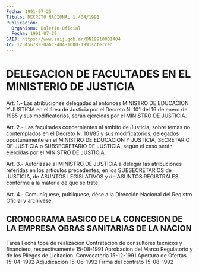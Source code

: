 ```yaml
---
Fecha: 1991-07-25
Título: DECRETO NACIONAL 1.404/1991
Publicación:
  Organismo: Boletín Oficial
  Fecha: 1991-07-29
SAIJ: https://www.saij.gob.ar/DN19910001404
Id: 123456789-0abc-404-1000-1991soterced
---
```

# DELEGACION DE FACULTADES EN EL MINISTERIO DE JUSTICIA

<a id="1"></a>
Art.  1.-  Las  atribuciones delegadas al entonces MINISTRO DE EDUCACION Y JUSTICIA en  el  área de Justicia por el Decreto N. 101 del 16 de enero de 1985 y sus  modificatorios,  serán ejercidas por el MINISTRO DE JUSTICIA.

<a id="2"></a>
Art.  2.-  Las facultades concernientes al ámbito de Justicia, sobre  temas  no  contemplados  en  el  Decreto  N.  101/85  y  sus modificatorios,  delegados    oportunamente    en  el  MINISTRO  DE EDUCACION  Y  JUSTICIA,  SECRETARIO DE JUSTICIA o SUBSECRETARIO  DE JUSTICIA,  según  el  caso  serán  ejercidas  por  el  MINISTRO  DE JUSTICIA.

<a id="3"></a>
Art.  3.-  Autorízase  al  MINISTRO  DE JUSTICIA a delegar las atribuciones  referidas  en  los  artículos  precedentes,   en  los SUBSECRETARIOS  de  JUSTICIA,  de ASUNTOS LEGISLATIVOS y de ASUNTOS REGISTRALES, conforme a la materia de que se trate.

<a id="4"></a>
Art. 4.- Comuníquese, publíquese, dése a la Dirección Nacional del Registro Oficial y archívese.

## CRONOGRAMA BASICO DE LA CONCESION DE LA EMPRESA  OBRAS SANITARIAS DE LA NACION

<a id="1"></a>
Tarea                               Fecha tope de realizacion Contratacion de consultores tecnicos y financiero, respectivamente                 15-08-1991 Aprobacion del Marco Regulatorio y de los Pliegos de Licitacion. Convocatoria    15-12-1991 Apertura de Ofertas                           15-04-1992 Adjudicacion                                  15-06-1992 Firma  del  contrato                            15-08-1992